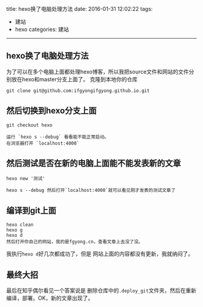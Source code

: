 title: hexo换了电脑处理方法
date: 2016-01-31 12:02:22
tags:
- 建站
- hexo
categories: 建站
---

## hexo换了电脑处理方法
为了可以在多个电脑上面都处理hexo博客，所以我把source文件和网站的文件分别放在hexo和master分支上面了。
克隆到本地你的仓库
```
git clone git@github.com:ifgyongifgyong.github.io.git
```
## 然后切换到hexo分支上面
```
git checkout hexo

运行 `hexo s --debug` 看看能不能正常启动。
在浏览器打开 `localhost:4000`
```
<!-- more -->
## 然后测试是否在新的电脑上面能不能发表新的文章
```
hexo new '测试'

hexo s --debug 然后打开`localhost:4000`就可以看见刚才发表的测试文章了
```
## 编译到git上面
```
hexo clean
hexo g
hexo d
然后打开你自己的网站，我的是fgyong.cn，查看文章上去没了没。
```
我执行`hexo d`好几次都成功了，但是 网站上面的内容都没有更新，我就纳闷了。
## 最终大招
最后在知乎偶尔看见一个答案说是 删除仓库中的`.deploy_git`文件夹，然后在重新编译，部署。OK，新的文章出现了。


